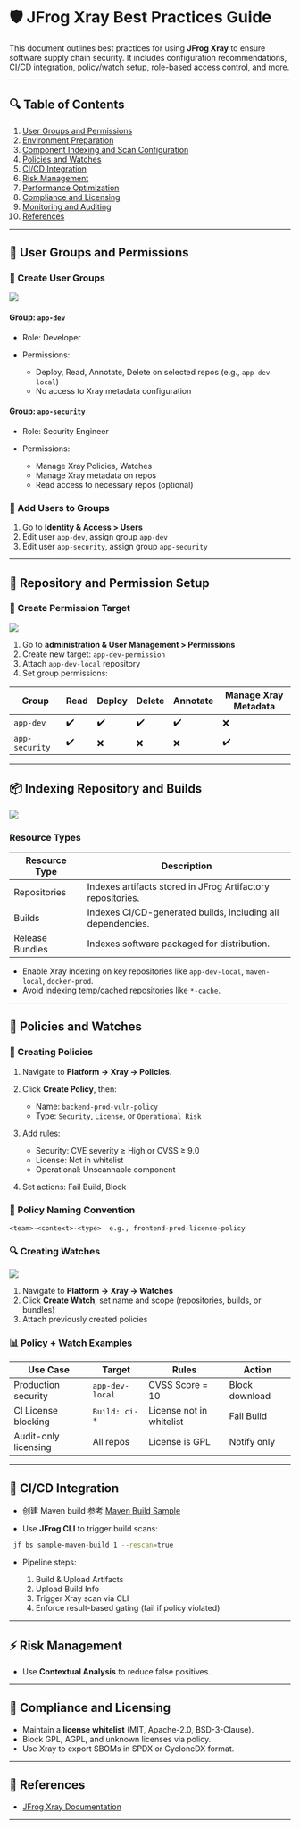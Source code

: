 # 🛡️ JFrog Xray Best Practices Guide

This document outlines best practices for using **JFrog Xray** to ensure software supply chain security. It includes configuration recommendations, CI/CD integration, policy/watch setup, role-based access control, and more.

---

## 🔍 Table of Contents

1. [User Groups and Permissions](#user-groups-and-permissions)
2. [Environment Preparation](#environment-preparation)
3. [Component Indexing and Scan Configuration](#component-indexing-and-scan-configuration)
4. [Policies and Watches](#policies-and-watches)
5. [CI/CD Integration](#cicd-integration)
6. [Risk Management](#risk-management)
7. [Performance Optimization](#performance-optimization)
8. [Compliance and Licensing](#compliance-and-licensing)
9. [Monitoring and Auditing](#monitoring-and-auditing)
10. [References](#references)

---

## 👥 User Groups and Permissions

### 🔧 Create User Groups
![](2025-06-06-14-52-57.png)


#### Group: `app-dev`

* Role: Developer
* Permissions:

  * Deploy, Read, Annotate, Delete on selected repos (e.g., `app-dev-local`)
  * No access to Xray metadata configuration

#### Group: `app-security`

* Role: Security Engineer
* Permissions:

  * Manage Xray Policies, Watches
  * Manage Xray metadata on repos
  * Read access to necessary repos (optional)

### 🔐 Add Users to Groups

1. Go to **Identity & Access > Users**
2. Edit user `app-dev`, assign group `app-dev`
3. Edit user `app-security`, assign group `app-security`

---

## 📁 Repository and Permission Setup

### 🔐 Create Permission Target
![](2025-06-06-14-54-28.png)
1. Go to **administration & User Management > Permissions**
2. Create new target: `app-dev-permission`
3. Attach `app-dev-local` repository
4. Set group permissions:

| Group          | Read | Deploy | Delete | Annotate | Manage Xray Metadata |
| -------------- | ---- | ------ | ------ | -------- | -------------------- |
| `app-dev`      | ✔️   | ✔️     | ✔️     | ✔️       | ❌                    |
| `app-security` | ✔️   | ❌      | ❌      | ❌        | ✔️                   |


---

## 📦 Indexing Repository and Builds
![](2025-06-06-14-56-31.png)
### Resource Types

| Resource Type | Description |
|--------------|-------------|
| Repositories | Indexes artifacts stored in JFrog Artifactory repositories. |
| Builds | Indexes CI/CD-generated builds, including all dependencies. |
| Release Bundles | Indexes software packaged for distribution. |

* Enable Xray indexing on key repositories like `app-dev-local`, `maven-local`, `docker-prod`.
* Avoid indexing temp/cached repositories like `*-cache`.

---

## 📝 Policies and Watches

### 🔧 Creating Policies

1. Navigate to **Platform -> Xray -> Policies**.
2. Click **Create Policy**, then:

   * Name: `backend-prod-vuln-policy`
   * Type: `Security`, `License`, or `Operational Risk`
3. Add rules:

   * Security: CVE severity ≥ High or CVSS ≥ 9.0
   * License: Not in whitelist
   * Operational: Unscannable component
4. Set actions: Fail Build, Block

### 📖 Policy Naming Convention

```
<team>-<context>-<type>  e.g., frontend-prod-license-policy
```

### 🔍 Creating Watches
![](2025-06-06-15-12-29.png)
1. Navigate to **Platform -> Xray -> Watches**
2. Click **Create Watch**, set name and scope (repositories, builds, or bundles)
3. Attach previously created policies


### 📊 Policy + Watch Examples

| Use Case             | Target        | Rules                    | Action      |
| -------------------- | ------------- | ------------------------ | ----------- |
| Production security  | `app-dev-local` | CVSS Score = 10               | Block download  |
| CI License blocking  | `Build: ci-*` | License not in whitelist | Fail Build  |
| Audit-only licensing | All repos     | License is GPL           | Notify only |

---

## 🚀 CI/CD Integration

* 创建 Maven build
参考 [Maven Build Sample](https://github.com/JFrogChina/jfrog-poc-samples/tree/main/maven-sample)

* Use **JFrog CLI** to trigger build scans:

```bash
 jf bs sample-maven-build 1 --rescan=true 
```
* Pipeline steps:

  1. Build & Upload Artifacts
  2. Upload Build Info
  3. Trigger Xray scan via CLI
  4. Enforce result-based gating (fail if policy violated)

---

## ⚡ Risk Management

* Use **Contextual Analysis** to reduce false positives.



---

## 📄 Compliance and Licensing

* Maintain a **license whitelist** (MIT, Apache-2.0, BSD-3-Clause).
* Block GPL, AGPL, and unknown licenses via policy.
* Use Xray to export SBOMs in SPDX or CycloneDX format.

---


## 📃 References

* [JFrog Xray Documentation](https://jfrog.com/help/r/jfrog-security-user-guide/products/xray)

---


